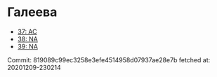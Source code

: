 # Галеева
- [37: AC](37.md)
- [38: NA](38.md)
- [39: NA](39.md)

Commit: 819089c99ec3258e3efe4514958d07937ae28e7b
 fetched at: 20201209-230214
